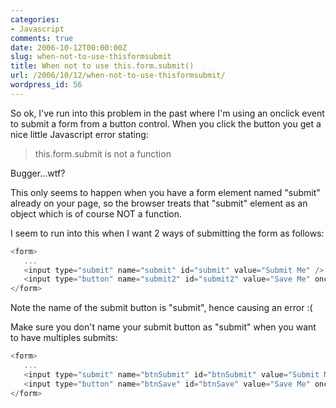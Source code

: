 ```yaml
---
categories:
- Javascript
comments: true
date: 2006-10-12T00:00:00Z
slug: when-not-to-use-thisformsubmit
title: When not to use this.form.submit()
url: /2006/10/12/when-not-to-use-thisformsubmit/
wordpress_id: 56
---
```


So ok, I've run into this problem in the past where I'm using an onclick event to submit a form from a button control. When you click the button you get a nice little Javascript error stating:

> this.form.submit is not a function

Bugger...wtf?

This only seems to happen when you have a form element named "submit" already on your page, so the browser treats that "submit" element as an object which is of course NOT a function.

I seem to run into this when I want 2 ways of submitting the form as follows:

``` javascript
<form>
   ...
   <input type="submit" name="submit" id="submit" value="Submit Me" />
   <input type="button" name="submit2" id="submit2" value="Save Me" onclick="this.form.submit();" />
</form>
```

Note the name of the submit button is "submit", hence causing an error :(

Make sure you don't name your submit button as "submit" when you want to have multiples submits:

``` javascript
<form>
   ...
   <input type="submit" name="btnSubmit" id="btnSubmit" value="Submit Me" />
   <input type="button" name="btnSave" id="btnSave" value="Save Me" onclick="this.form.submit();" />
</form>
```
